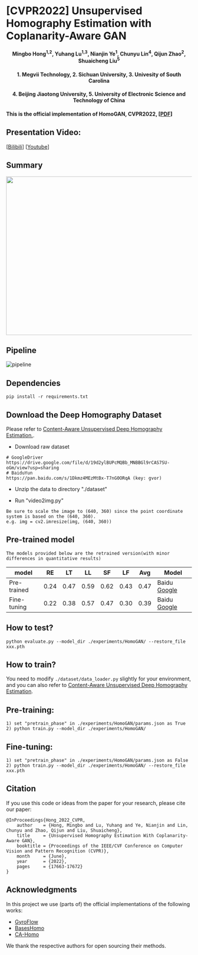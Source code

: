 # [CVPR2022] Unsupervised Homography Estimation with Coplanarity-Aware GAN 

<h4 align="center">Mingbo Hong<sup>1,2</sup>, Yuhang Lu<sup>1,3</sup>, Nianjin Ye<sup>1</sup>, Chunyu Lin<sup>4</sup>, Qijun Zhao<sup>2</sup>, Shuaicheng Liu<sup>5</sup></center>
<h4 align="center">1. Megvii Technology, 2. Sichuan University, 3. Univesity of South Carolina</center>
<h4 align="center">4. Beijing Jiaotong University, 5. University of Electronic Science and Technology of China</center>


#### This is the official implementation of HomoGAN, CVPR2022, [[PDF](https://openaccess.thecvf.com/content/CVPR2022/html/Hong_Unsupervised_Homography_Estimation_With_Coplanarity-Aware_GAN_CVPR_2022_paper.html)]

## Presentation Video:
[[Bilibili](https://www.bilibili.com/video/BV1Wv4y137Ko?spm_id_from=333.999.0.0&vd_source=0a9f26f2f6a274787d7c263fe3ce7f3d)] [[Youtube](https://www.youtube.com/watch?v=uNFA-yOSz7M)]

## Summary
<p align="center">
<img src=https://github.com/megvii-research/HomoGAN/blob/main/images/slide.png width="780px" height=430px">
</p>

## Pipeline
![pipeline](https://user-images.githubusercontent.com/1344482/180948412-04138e09-b1da-4bf4-bc7c-c96432dff70a.JPG)



## Dependencies
```
pip install -r requirements.txt
```

## Download the Deep Homography Dataset

Please refer to [Content-Aware Unsupervised Deep Homography Estimation.](https://github.com/JirongZhang/DeepHomography).

- Download raw dataset
```
# GoogleDriver
https://drive.google.com/file/d/19d2ylBUPcMQBb_MNBBGl9rCAS7SU-oGm/view?usp=sharing
# BaiduYun
https://pan.baidu.com/s/1Dkmz4MEzMtBx-T7nG0ORqA (key: gvor)
```
- Unzip the data to directory "./dataset"

- Run "video2img.py"
```
Be sure to scale the image to (640, 360) since the point coordinate system is based on the (640, 360).
e.g. img = cv2.imresize(img, (640, 360))
```
## Pre-trained model
```
The models provided below are the retrained version(with minor differences in quantitative results)
```

| model    | RE | LT |LL |SF |LF |Avg |Model |
| --------- | ----------- | ------------ |------------ |------------ |------------ |------------ |------------ |
| Pre-trained    | 0.24       | 0.47       |0.59       |0.62       |0.43      |0.47       |Baidu [Google](https://drive.google.com/file/d/1IwxsB7A9VHofX3l7wbfJ-vn_gLS9Z1H_/view?usp=sharing)       |
| Fine-tuning | 0.22       | 0.38        |0.57       |0.47       |0.30       |0.39       |Baidu [Google](https://drive.google.com/file/d/1U-ZvVNMWO2yfZLwmkS6wva0Xi7R2UKpL/view?usp=sharing)       |

## How to test?
```
python evaluate.py --model_dir ./experiments/HomoGAN/ --restore_file xxx.pth
```
## How to train?
You need to modify ```./dataset/data_loader.py``` slightly for your environment, and you can also refer to [Content-Aware Unsupervised Deep Homography Estimation](https://github.com/JirongZhang/DeepHomography).

## Pre-training:
```
1) set "pretrain_phase" in ./experiments/HomoGAN/params.json as True
2) python train.py --model_dir ./experiments/HomoGAN/
```
## Fine-tuning:
```
1) set "pretrain_phase" in ./experiments/HomoGAN/params.json as False
2) python train.py --model_dir ./experiments/HomoGAN/ --restore_file xxx.pth
```

## Citation
If you use this code or ideas from the paper for your research, please cite our paper:
```
@InProceedings{Hong_2022_CVPR,
    author    = {Hong, Mingbo and Lu, Yuhang and Ye, Nianjin and Lin, Chunyu and Zhao, Qijun and Liu, Shuaicheng},
    title     = {Unsupervised Homography Estimation With Coplanarity-Aware GAN},
    booktitle = {Proceedings of the IEEE/CVF Conference on Computer Vision and Pattern Recognition (CVPR)},
    month     = {June},
    year      = {2022},
    pages     = {17663-17672}
}
```



## Acknowledgments

In this project we use (parts of) the official implementations of the following works:

* [GyroFlow](https://github.com/lhaippp/GyroFlow-PyTorch)
* [BasesHomo](https://github.com/megvii-research/BasesHomo)
* [CA-Homo](https://github.com/JirongZhang/DeepHomography)

We thank the respective authors for open sourcing their methods.
